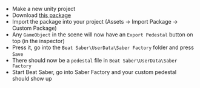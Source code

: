 - Make a new unity project
- Download [this package](https://raw.githubusercontent.com/ToniMacaroni/SaberFactory/main/assets/PedestalExporter.unitypackage)
- Import the package into your project (Assets -> Import Package -> Custom Package)
- Any `GameObject` in the scene will now have an `Export Pedestal` button on top (in the inspector)
- Press it, go into the `Beat Saber\UserData\Saber Factory` folder and press `Save`
- There should now be a `pedestal` file in `Beat Saber\UserData\Saber Factory`
- Start Beat Saber, go into Saber Factory and your custom pedestal should show up